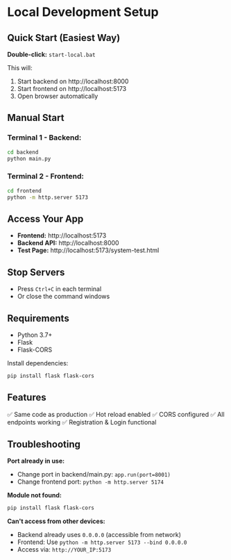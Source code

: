 # Local Development Setup

## Quick Start (Easiest Way)

**Double-click:** `start-local.bat`

This will:
1. Start backend on http://localhost:8000
2. Start frontend on http://localhost:5173
3. Open browser automatically

## Manual Start

### Terminal 1 - Backend:
```bash
cd backend
python main.py
```

### Terminal 2 - Frontend:
```bash
cd frontend
python -m http.server 5173
```

## Access Your App

- **Frontend:** http://localhost:5173
- **Backend API:** http://localhost:8000
- **Test Page:** http://localhost:5173/system-test.html

## Stop Servers

- Press `Ctrl+C` in each terminal
- Or close the command windows

## Requirements

- Python 3.7+
- Flask
- Flask-CORS

Install dependencies:
```bash
pip install flask flask-cors
```

## Features

✅ Same code as production
✅ Hot reload enabled
✅ CORS configured
✅ All endpoints working
✅ Registration & Login functional

## Troubleshooting

**Port already in use:**
- Change port in backend/main.py: `app.run(port=8001)`
- Change frontend port: `python -m http.server 5174`

**Module not found:**
```bash
pip install flask flask-cors
```

**Can't access from other devices:**
- Backend already uses `0.0.0.0` (accessible from network)
- Frontend: Use `python -m http.server 5173 --bind 0.0.0.0`
- Access via: `http://YOUR_IP:5173`